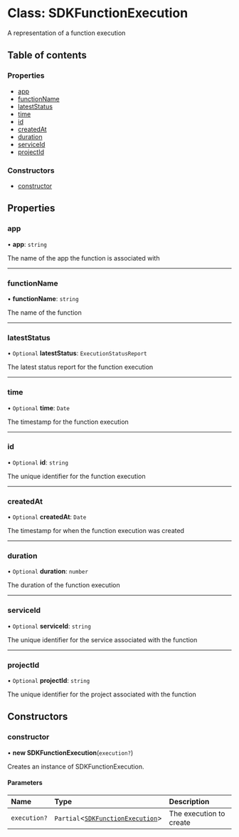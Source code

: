 # Class: SDKFunctionExecution

A representation of a function execution

## Table of contents

### Properties

- [app](SDKFunctionExecution.md#app)
- [functionName](SDKFunctionExecution.md#functionname)
- [latestStatus](SDKFunctionExecution.md#lateststatus)
- [time](SDKFunctionExecution.md#time)
- [id](SDKFunctionExecution.md#id)
- [createdAt](SDKFunctionExecution.md#createdat)
- [duration](SDKFunctionExecution.md#duration)
- [serviceId](SDKFunctionExecution.md#serviceid)
- [projectId](SDKFunctionExecution.md#projectid)

### Constructors

- [constructor](SDKFunctionExecution.md#constructor)

## Properties

### app

• **app**: `string`

The name of the app the function is associated with

___

### functionName

• **functionName**: `string`

The name of the function

___

### latestStatus

• `Optional` **latestStatus**: `ExecutionStatusReport`

The latest status report for the function execution

___

### time

• `Optional` **time**: `Date`

The timestamp for the function execution

___

### id

• `Optional` **id**: `string`

The unique identifier for the function execution

___

### createdAt

• `Optional` **createdAt**: `Date`

The timestamp for when the function execution was created

___

### duration

• `Optional` **duration**: `number`

The duration of the function execution

___

### serviceId

• `Optional` **serviceId**: `string`

The unique identifier for the service associated with the function

___

### projectId

• `Optional` **projectId**: `string`

The unique identifier for the project associated with the function

## Constructors

### constructor

• **new SDKFunctionExecution**(`execution?`)

Creates an instance of SDKFunctionExecution.

#### Parameters

| Name | Type | Description |
| :------ | :------ | :------ |
| `execution?` | `Partial`<[`SDKFunctionExecution`](SDKFunctionExecution.md)\> | The execution to create |
